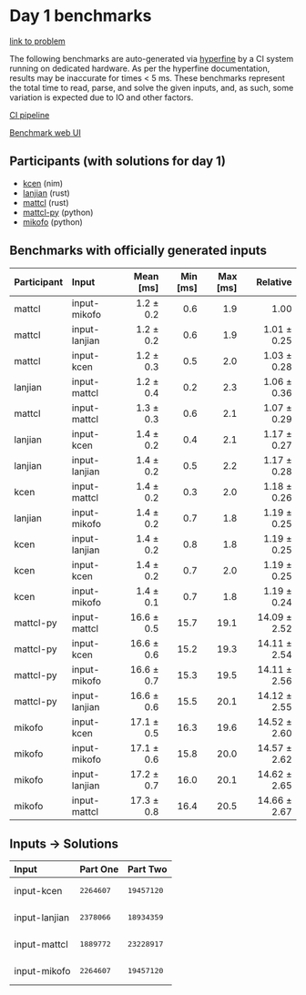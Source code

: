 # Day 1 benchmarks

[link to problem](https://adventofcode.com/2024/day/1)

The following benchmarks are auto-generated via
[hyperfine](https://github.com/sharkdp/hyperfine) by a CI system running on
dedicated hardware. As per the hyperfine documentation, results may be
inaccurate for times < 5 ms. These benchmarks represent the total time to read,
parse, and solve the given inputs, and, as such, some variation is expected due
to IO and other factors.

[CI pipeline](http://ci.papercode.net:8080/teams/main/pipelines/aoc2024)

[Benchmark web UI](https://aoc.ancalagon.black)


## Participants (with solutions for day 1)

- [kcen](https://github.com/kcen/aoc2024) (nim)
- [lanjian](https://github.com/lanjian/aoc-2024) (rust)
- [mattcl](https://github.com/mattcl/aoc2024) (rust)
- [mattcl-py](https://github.com/mattcl/aoc2024-py) (python)
- [mikofo](https://github.com/mikofo/aoc2024) (python)


## Benchmarks with officially generated inputs

| Participant | Input | Mean [ms] | Min [ms] | Max [ms] | Relative |
|:---|:---|---:|---:|---:|---:|
| mattcl | input-mikofo | 1.2 ± 0.2 | 0.6 | 1.9 | 1.00 |
| mattcl | input-lanjian | 1.2 ± 0.2 | 0.6 | 1.9 | 1.01 ± 0.25 |
| mattcl | input-kcen | 1.2 ± 0.3 | 0.5 | 2.0 | 1.03 ± 0.28 |
| lanjian | input-mattcl | 1.2 ± 0.4 | 0.2 | 2.3 | 1.06 ± 0.36 |
| mattcl | input-mattcl | 1.3 ± 0.3 | 0.6 | 2.1 | 1.07 ± 0.29 |
| lanjian | input-kcen | 1.4 ± 0.2 | 0.4 | 2.1 | 1.17 ± 0.27 |
| lanjian | input-lanjian | 1.4 ± 0.2 | 0.5 | 2.2 | 1.17 ± 0.28 |
| kcen | input-mattcl | 1.4 ± 0.2 | 0.3 | 2.0 | 1.18 ± 0.26 |
| lanjian | input-mikofo | 1.4 ± 0.2 | 0.7 | 1.8 | 1.19 ± 0.25 |
| kcen | input-lanjian | 1.4 ± 0.2 | 0.8 | 1.8 | 1.19 ± 0.25 |
| kcen | input-kcen | 1.4 ± 0.2 | 0.7 | 2.0 | 1.19 ± 0.25 |
| kcen | input-mikofo | 1.4 ± 0.1 | 0.7 | 1.8 | 1.19 ± 0.24 |
| mattcl-py | input-mattcl | 16.6 ± 0.5 | 15.7 | 19.1 | 14.09 ± 2.52 |
| mattcl-py | input-kcen | 16.6 ± 0.6 | 15.2 | 19.3 | 14.11 ± 2.54 |
| mattcl-py | input-mikofo | 16.6 ± 0.7 | 15.3 | 19.5 | 14.11 ± 2.56 |
| mattcl-py | input-lanjian | 16.6 ± 0.6 | 15.5 | 20.1 | 14.12 ± 2.55 |
| mikofo | input-kcen | 17.1 ± 0.5 | 16.3 | 19.6 | 14.52 ± 2.60 |
| mikofo | input-mikofo | 17.1 ± 0.6 | 15.8 | 20.0 | 14.57 ± 2.62 |
| mikofo | input-lanjian | 17.2 ± 0.7 | 16.0 | 20.1 | 14.62 ± 2.65 |
| mikofo | input-mattcl | 17.3 ± 0.8 | 16.4 | 20.5 | 14.66 ± 2.67 |


## Inputs -> Solutions

| Input | Part One | Part Two |
|:---|:---|:---|
|input-kcen|<pre>2264607</pre>|<pre>19457120</pre>|
|input-lanjian|<pre>2378066</pre>|<pre>18934359</pre>|
|input-mattcl|<pre>1889772</pre>|<pre>23228917</pre>|
|input-mikofo|<pre>2264607</pre>|<pre>19457120</pre>|